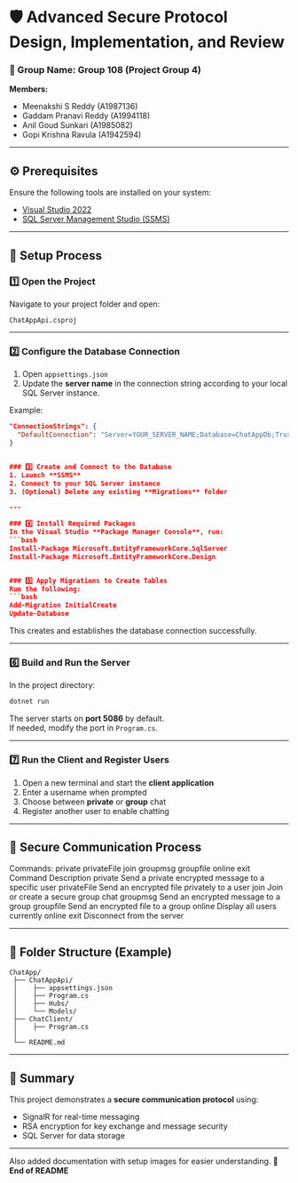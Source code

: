 # 🛡️ Advanced Secure Protocol Design, Implementation, and Review

### 👥 Group Name: Group 108 (Project Group 4)

**Members:**
- Meenakshi S Reddy (A1987136)  
- Gaddam Pranavi Reddy (A1994118)  
- Anil Goud Sunkari (A1985082)  
- Gopi Krishna Ravula (A1942594)

---

## ⚙️ Prerequisites
Ensure the following tools are installed on your system:
- [Visual Studio 2022](https://visualstudio.microsoft.com/vs/)
- [SQL Server Management Studio (SSMS)](https://learn.microsoft.com/en-us/sql/ssms/download-sql-server-management-studio-ssms)

---

## 🚀 Setup Process

### 1️⃣ Open the Project
Navigate to your project folder and open:
```
ChatAppApi.csproj
```

---

### 2️⃣ Configure the Database Connection
1. Open `appsettings.json`  
2. Update the **server name** in the connection string according to your local SQL Server instance.

Example:
```json
"ConnectionStrings": {
  "DefaultConnection": "Server=YOUR_SERVER_NAME;Database=ChatAppDb;Trusted_Connection=True;"
}


### 3️⃣ Create and Connect to the Database
1. Launch **SSMS**  
2. Connect to your SQL Server instance  
3. (Optional) Delete any existing **Migrations** folder  

---

### 4️⃣ Install Required Packages
In the Visual Studio **Package Manager Console**, run:
```bash
Install-Package Microsoft.EntityFrameworkCore.SqlServer
Install-Package Microsoft.EntityFrameworkCore.Design


### 5️⃣ Apply Migrations to Create Tables
Run the following:
```bash
Add-Migration InitialCreate
Update-Database
```
This creates and establishes the database connection successfully.  


---

### 6️⃣ Build and Run the Server
In the project directory:
```bash
dotnet run
```
The server starts on **port 5086** by default.  
If needed, modify the port in `Program.cs`.  


---

### 7️⃣ Run the Client and Register Users
1. Open a new terminal and start the **client application**  
2. Enter a username when prompted  
3. Choose between **private** or **group** chat  
4. Register another user to enable chatting  


---

## 🔐 Secure Communication Process
Commands:
private <to> <message>
privateFile <to> <filePath>
join <groupName>
groupmsg <groupName> <message>
groupfile <groupName> <filePath>
online
exit
Command	Description
private <to> <message>	Send a private encrypted message to a specific user
privateFile <to> <filePath>	Send an encrypted file privately to a user
join <groupName>	Join or create a secure group chat
groupmsg <groupName> <message>	Send an encrypted message to a group
groupfile <groupName> <filePath>	Send an encrypted file to a group
online	Display all users currently online
exit	Disconnect from the server

---

## 📂 Folder Structure (Example)
```
ChatApp/
 ├── ChatAppApi/
 │    ├── appsettings.json
 │    ├── Program.cs
 │    ├── Hubs/
 │    └── Models/
 ├── ChatClient/
 │    ├── Program.cs
 │   
 └── README.md
```

---

## 🧠 Summary
This project demonstrates a **secure communication protocol** using:
- SignalR for real-time messaging  
- RSA encryption for key exchange and message security  
- SQL Server for data storage  

---
Also added documentation with setup images for easier understanding.
📄 **End of README**
